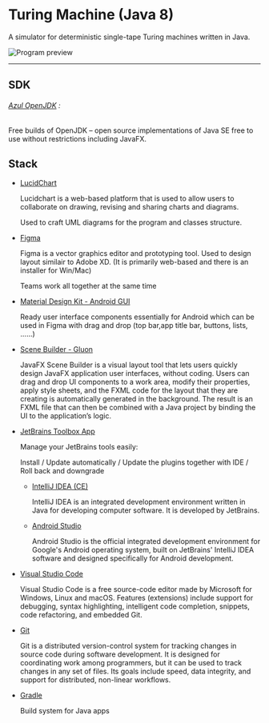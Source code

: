 # Turing Machine (Java 8)

A simulator for deterministic single-tape Turing machines written in Java.

<img src="./src/main/resources/TM_Preview.png" alt="Program preview">

-----------------------------------------------------------------

## SDK

###### [Azul OpenJDK](https://www.azul.com/downloads/zulu-community/) :

Free builds of OpenJDK – open source implementations of Java SE free to use without restrictions including JavaFX.

## Stack

- [LucidChart](https://app.lucidchart.com/)
  
  Lucidchart is a web-based platform that is used to allow users to collaborate on drawing, revising and sharing charts and diagrams.
  
  Used to craft UML diagrams for the program and classes structure.

- [Figma](https://www.figma.com/)
  
  Figma is a vector graphics editor and prototyping tool. Used to design layout similair to Adobe XD. (It is primarily web-based and there is an installer for Win/Mac)
  
  Teams work all together at the same time

- [Material Design Kit - Android GUI](https://materialdesignkit.com/android-gui/)
  
  Ready user interface components essentially for Android which can be used in Figma with drag and drop (top bar,app title bar, buttons, lists, ......)

- [Scene Builder - Gluon](https://gluonhq.com/products/scene-builder/)
  
  JavaFX Scene Builder is a visual layout tool that lets users quickly design JavaFX application user interfaces, without coding. Users can drag and drop UI components to a work area, modify their properties, apply style sheets, and the FXML code for the layout that they are creating is automatically generated in the background. The result is an FXML file that can then be combined with a Java project by binding the UI to the application’s logic.

- [JetBrains Toolbox App](https://www.jetbrains.com/toolbox-app/)
  
  Manage your JetBrains tools easily:
  
  Install / Update automatically / Update the plugins together with IDE / Roll back and downgrade
  
  - [IntelliJ IDEA (CE)](https://www.jetbrains.com/idea/download/)
    
    IntelliJ IDEA is an integrated development environment written in Java for developing computer software. It is developed by JetBrains.
  
  - [Android Studio](https://developer.android.com/studio)
    
    Android Studio is the official integrated development environment for Google's Android operating system, built on JetBrains' IntelliJ IDEA software and designed specifically for Android development.

- [Visual Studio Code](https://code.visualstudio.com/)
  
  Visual Studio Code is a free source-code editor made by Microsoft for Windows, Linux and macOS. Features (extensions) include support for debugging, syntax highlighting, intelligent code completion, snippets, code refactoring, and embedded Git.

- [Git](https://git-scm.com/)
  
  Git is a distributed version-control system for tracking changes in source code during software development. It is designed for coordinating work among programmers, but it can be used to track changes in any set of files. Its goals include speed, data integrity, and support for distributed, non-linear workflows.

- [Gradle](https://gradle.org/install/)
  
  Build system for Java apps
